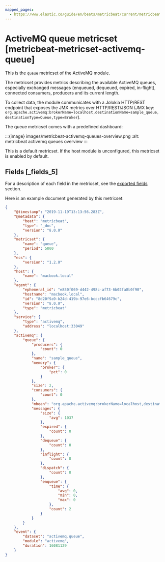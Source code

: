 ```yaml
---
mapped_pages:
  - https://www.elastic.co/guide/en/beats/metricbeat/current/metricbeat-metricset-activemq-queue.html
---
```


# ActiveMQ queue metricset [metricbeat-metricset-activemq-queue]

This is the `queue` metricset of the ActiveMQ module.

The metricset provides metrics describing the available ActiveMQ queues, especially exchanged messages (enqueued, dequeued, expired, in-flight), connected consumers, producers and its current length.

To collect data, the module communicates with a Jolokia HTTP/REST endpoint that exposes the JMX metrics over HTTP/REST/JSON (JMX key: `org.apache.activemq:brokerName=localhost,destinationName=sample_queue,destinationType=Queue,type=Broker`).

The queue metricset comes with a predefined dashboard:

:::{image} images/metricbeat-activemq-queues-overview.png
:alt: metricbeat activemq queues overview
:::

This is a default metricset. If the host module is unconfigured, this metricset is enabled by default.

## Fields [_fields_5]

For a description of each field in the metricset, see the [exported fields](/reference/metricbeat/exported-fields-activemq.md) section.

Here is an example document generated by this metricset:

```json
{
    "@timestamp": "2019-11-19T13:13:56.283Z",
    "@metadata": {
        "beat": "metricbeat",
        "type": "_doc",
        "version": "8.0.0"
    },
    "metricset": {
        "name": "queue",
        "period": 5000
    },
    "ecs": {
        "version": "1.2.0"
    },
    "host": {
        "name": "macbook.local"
    },
    "agent": {
        "ephemeral_id": "e830f069-d442-498c-af73-6b02fa8b0f90",
        "hostname": "macbook.local",
        "id": "8d20f9a9-b24d-419b-97e6-bcccfb64679c",
        "version": "8.0.0",
        "type": "metricbeat"
    },
    "service": {
        "type": "activemq",
        "address": "localhost:33049"
    },
    "activemq": {
        "queue": {
            "producers": {
                "count": 0
            },
            "name": "sample_queue",
            "memory": {
                "broker": {
                    "pct": 0
                }
            },
            "size": 2,
            "consumers": {
                "count": 0
            },
            "mbean": "org.apache.activemq:brokerName=localhost,destinationName=sample_queue,destinationType=Queue,type=Broker",
            "messages": {
                "size": {
                    "avg": 1037
                },
                "expired": {
                    "count": 0
                },
                "dequeue": {
                    "count": 0
                },
                "inflight": {
                    "count": 0
                },
                "dispatch": {
                    "count": 0
                },
                "enqueue": {
                    "time": {
                        "avg": 0,
                        "min": 0,
                        "max": 0
                    },
                    "count": 2
                }
            }
        }
    },
    "event": {
        "dataset": "activemq.queue",
        "module": "activemq",
        "duration": 16081129
    }
}
```


